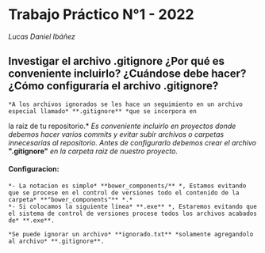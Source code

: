 # Trabajo Práctico N°1 - 2022
_Lucas Daniel Ibáñez_

## Investigar el archivo .gitignore ¿Por qué es conveniente incluirlo? ¿Cuándose debe hacer?¿Cómo configuraría el archivo .gitignore?
    *A los archivos ignorados se les hace un seguimiento en un archivo especial llamado* **.gitignore** *que se incorpora en 
la raíz de tu repositorio.*
    *Es conveniente incluirlo en proyectos donde debemos hacer varios commits y evitar subir archivos o carpetas innecesarias al repositorio.
    Antes de configurarlo debemos crear el archivo* **".gitignore"** *en la carpeta raiz de nuestro proyecto.*
#### Configuracion:
    *- La notacion es simple* **bower_components/** *, Estamos evitando que se procese en el control de versiones todo el contenido de la carpeta* **"bower_components"** *.*
    *- Si colocamos la siguiente línea* **.exe** *, Estaremos evitando que el sistema de control de versiones procese todos los archivos acabados de* **.exe**.
    
    *Se puede ignorar un archivo* **ignorado.txt** *solamente agregandolo al archivo* **.gitignore**.


